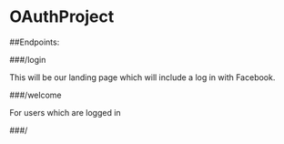 # OAuthProject

##Endpoints:

###/login   

This will be our landing page which will include a log in with Facebook.

###/welcome

For users which are logged in

###/
